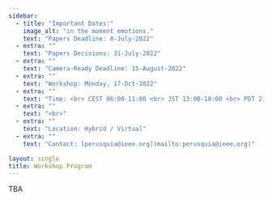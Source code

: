 ```yaml
---
sidebar:
  - title: "Important Dates:"
    image_alt: "in the moment emotions."
    text: "Papers Deadline: 8-July-2022"
  - extra: ""
    text: "Papers Decisions: 31-July-2022"
  - extra: ""
    text: "Camera-Ready Deadline: 15-August-2022"
  - extra: ""
    text: "Workshop: Monday, 17-Oct-2022"
  - extra: ""
    text: "Time: <br> CEST 06:00-11:00 <br> JST 13:00-18:00 <br> PDT 21:00-02:00"
  - extra: ""
    text: "<br>"
  - extra: ""
    text: "Location: Hybrid / Virtual"
  - extra: ""
    text: "Contact: [perusquia@ieee.org](mailto:perusquia@ieee.org)"

layout: single
title: Workshop Program
---
```


TBA

<!--
We plan for a half-day (4 hours 15 minutes) virtual workshop with paper submissions (2-9 pages) as position papers, demos, and/or posters focusing on novel concepts, perspectives, or works in progress.

The workshop will take place primarily over Zoom, where we will additionally use Miro for collaborative (synchronous) brainstorming. We will use Slack for offline interaction (before, during, after WS) so that we also maintain contact. Given the four timezones to accommodate between organizers and our keynote speaker, we aim to start in the afternoon in Central European Summer Time.

Our workshop timing: **Sunday May 9, JST 22:00-02:15 (next day) / PDT 06:00-10:15 / CEST 15:00-19:15 (UTC+02:00).** -->


<!-- ## Schedule

### 5 min. - Warm Up:  Login to the virtual workshop (Zoom) and meet all the participants

### 15 min. - Welcome: Introduce organizers, participants, workshop objectives and schedules

### 30 min. - Pitch / Flash presentations for Papers, Demos, Posters. Prepared in advance in Google Slides or as pre-recorded video presentations


### <span style="color:orange"> 30 min. - Break (open free-form discussion on Zoom) </span>


### 5 min. - Join Pre-assigned Groups (annotation or sensing) in Zoom breakout rooms

### 15 min. - Ideation Session: collaborative Miro board ideation sessions for Annotation (group 1), Sensing (group 2), and Context (group 3)

### 35 min. - Mapping Session: using Miro boards for Elicitation-Annotation mapping (group 1), Elicitation-Sensing mapping (group 2), and Elicitation-Context (group 3).


### <span style="color:orange"> 15 min. - ***Break*** </span>


### 15 min. - Summarize Discussions: Each group makes 1-2 slides to summarize their mapping results

### 15 min. - Group Presentations: Each group gives a 5 minutes presentation of the discussion results to main plenary


### <span style="color:orange"> 15 min. - ***Break*** </span>


### 30 min. - Keynote presentation by Prof. Mohammad Soleymani titled "Machine Understanding of Emotional Expressions" [09:15 PDT]
 <!-- / 11:15 EST / 17:15 CET / 00:15 JST (+1 day)) -->
<!--
### 10 min. - Q&A


### <span style="color:orange"> 5 min. - ***Break*** </span>


### 15 min. - Wrap Up: Summarize the workshop, actions on follow-up activities, and take virtual group photos  -->

